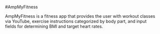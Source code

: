 #AmpMyFitness

AmpMyFitness is a fitness app that provides the user with workout classes via YouTube, exercise instructions categorized by body part, and input fields for determining BMI and target heart rates. 
